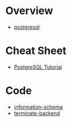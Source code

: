 # Overview

- [postgresql](https://www.postgresql.org/)

# Cheat Sheet

- [PostgreSQL Tutorial](https://www.postgresqltutorial.com/)

# Code

- [information-schema](https://gist.github.com/wujase/b39e64bf77948e6cbfc1d9f5057a6a4f)
- [terminate-backend](https://gist.github.com/wujase/d970cb42b565757aea6ef69fbd47a86f)
